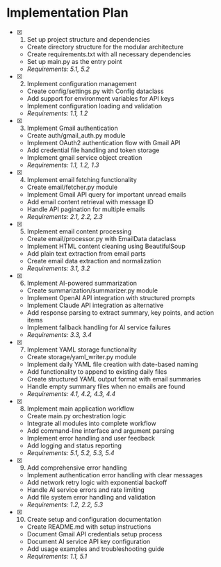 # Implementation Plan

- [x] 1. Set up project structure and dependencies
  - Create directory structure for the modular architecture
  - Create requirements.txt with all necessary dependencies
  - Set up main.py as the entry point
  - _Requirements: 5.1, 5.2_

- [x] 2. Implement configuration management
  - Create config/settings.py with Config dataclass
  - Add support for environment variables for API keys
  - Implement configuration loading and validation
  - _Requirements: 1.1, 1.2_

- [x] 3. Implement Gmail authentication
  - Create auth/gmail_auth.py module
  - Implement OAuth2 authentication flow with Gmail API
  - Add credential file handling and token storage
  - Implement gmail service object creation
  - _Requirements: 1.1, 1.2, 1.3_

- [x] 4. Implement email fetching functionality
  - Create email/fetcher.py module
  - Implement Gmail API query for important unread emails
  - Add email content retrieval with message ID
  - Handle API pagination for multiple emails
  - _Requirements: 2.1, 2.2, 2.3_

- [x] 5. Implement email content processing
  - Create email/processor.py with EmailData dataclass
  - Implement HTML content cleaning using BeautifulSoup
  - Add plain text extraction from email parts
  - Create email data extraction and normalization
  - _Requirements: 3.1, 3.2_

- [x] 6. Implement AI-powered summarization
  - Create summarization/summarizer.py module
  - Implement OpenAI API integration with structured prompts
  - Implement Claude API integration as alternative
  - Add response parsing to extract summary, key points, and action items
  - Implement fallback handling for AI service failures
  - _Requirements: 3.3, 3.4_

- [x] 7. Implement YAML storage functionality
  - Create storage/yaml_writer.py module
  - Implement daily YAML file creation with date-based naming
  - Add functionality to append to existing daily files
  - Create structured YAML output format with email summaries
  - Handle empty summary files when no emails are found
  - _Requirements: 4.1, 4.2, 4.3, 4.4_

- [x] 8. Implement main application workflow
  - Create main.py orchestration logic
  - Integrate all modules into complete workflow
  - Add command-line interface and argument parsing
  - Implement error handling and user feedback
  - Add logging and status reporting
  - _Requirements: 5.1, 5.2, 5.3, 5.4_

- [x] 9. Add comprehensive error handling
  - Implement authentication error handling with clear messages
  - Add network retry logic with exponential backoff
  - Handle AI service errors and rate limiting
  - Add file system error handling and validation
  - _Requirements: 1.2, 2.2, 5.3_

- [x] 10. Create setup and configuration documentation
  - Create README.md with setup instructions
  - Document Gmail API credentials setup process
  - Document AI service API key configuration
  - Add usage examples and troubleshooting guide
  - _Requirements: 1.1, 5.1_
